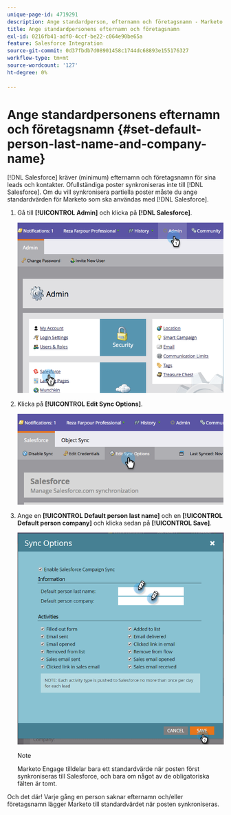 ```yaml
---
unique-page-id: 4719291
description: Ange standardperson, efternamn och företagsnamn - Marketo Docs - produktdokumentation
title: Ange standardpersonens efternamn och företagsnamn
exl-id: 0216fb41-adf0-4ccf-be22-c064e90be65a
feature: Salesforce Integration
source-git-commit: 0d37fbdb7d08901458c1744dc68893e155176327
workflow-type: tm+mt
source-wordcount: '127'
ht-degree: 0%

---
```


# Ange standardpersonens efternamn och företagsnamn {#set-default-person-last-name-and-company-name}

[!DNL Salesforce] kräver (minimum) efternamn och företagsnamn för sina leads och kontakter. Ofullständiga poster synkroniseras inte till [!DNL Salesforce]. Om du vill synkronisera partiella poster måste du ange standardvärden för Marketo som ska användas med [!DNL Salesforce].

1. Gå till **[!UICONTROL Admin]** och klicka på **[!DNL Salesforce]**.

   ![](assets/image2014-12-9-13-3a41-3a58.png)

1. Klicka på **[!UICONTROL Edit Sync Options]**.

   ![](assets/image2014-12-9-13-3a42-3a6.png)

1. Ange en **[!UICONTROL Default person last name]** och en **[!UICONTROL Default person company]** och klicka sedan på **[!UICONTROL Save]**.

   ![](assets/sync-options-hands.png)

   >[!NOTE]
   >
   >Marketo Engage tilldelar bara ett standardvärde när posten först synkroniseras till Salesforce, och bara om något av de obligatoriska fälten är tomt.

Och det där! Varje gång en person saknar efternamn och/eller företagsnamn lägger Marketo till standardvärdet när posten synkroniseras.
